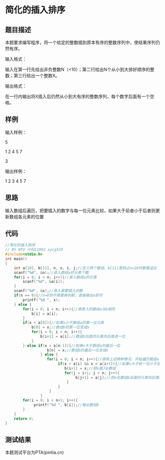 # 简化的插入排序
## 题目描述
本题要求编写程序，将一个给定的整数插到原本有序的整数序列中，使结果序列仍然有序。

输入格式：

输入在第一行先给出非负整数N（<10）；第二行给出N个从小到大排好顺序的整数；第三行给出一个整数X。

输出格式：

在一行内输出将X插入后仍然从小到大有序的整数序列，每个数字后面有一个空格。
## 样例
输入样例：

5

1 2 4 5 7

3

输出样例：

1 2 3 4 5 7 
## 思路
输入数组后遍历，把要插入的数字与每一位元素比较，如果大于前者小于后者则更新数组各元素的位置
## 代码
```c
//简化的插入排序 
// BY WTU 计科11902 xycg529
#include<stdio.h>
int main()
{
	int a[10], b[11], n, x, i, j;//定义两个数组，b[11]是防止n=10时数据溢出 
	scanf("%d", &n);//录入数组a的元素个数 
	for(i = 0; i < n; i++){//录入数组a的元素 
		scanf("%d", &a[i]);
	}
	scanf("%d", &x);//录入需要插入的数 
	if(n == 0){//n=0则不需要再判断，直接输出x即可 
		printf("%d ", x); 
	} else {
		for(i = 0; i < n; i++){//使录入的数组a与b相同 
		    b[i] = a[i];
	    }
	    if(x < a[0]){//如果x小于数组a的第一位元素 
		    b[0] = x;//数组b的第一位变成x 
		    for(i = 0; i < n; i++){
				b[i+1] = a[i];//数组b后面的元素向后推进一位 
			}
	    } else if(x > a[n-1]){//如果x大于数组a的最后一位 
		           b[n] = x;//数组b的最后一位变成x 
	            } else {
		           for(i = 0; i < n; i++){//排除上述两种情况，开始遍历数组a 
		                if(x > a[i] && x < a[i+1]){//如果x大于前一位小于后一位 
			               b[i+1] = x;//把x插入b数组 
			               for(j = i+1; j < n; j++){
				                b[j+1] = a[j];//把x在数组b后面的元素向后推进一位 
			                }
		                }
	                }
	            }           
	    for(i = 0; i < n+1; i++){
		     printf("%d ", b[i]);//输出数组b 
	    }
	}
	return 0;
}
```
## 测试结果
本题测试平台为PTA(pintia.cn)
